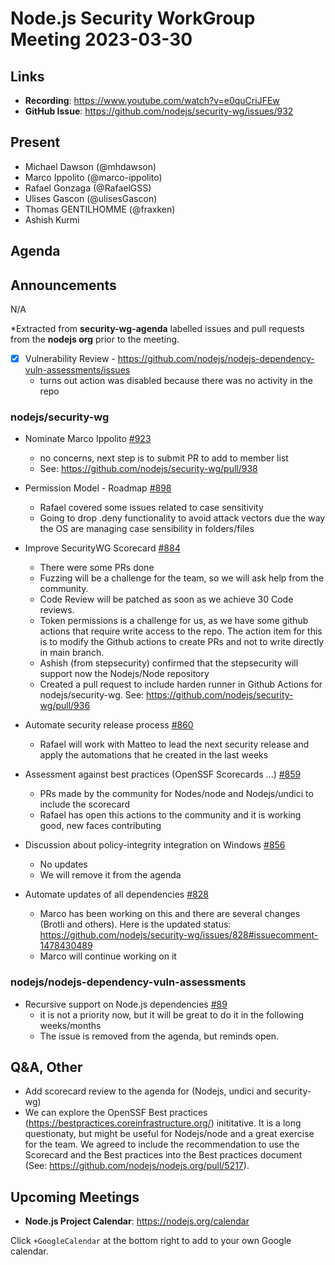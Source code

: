# Node.js  Security WorkGroup Meeting 2023-03-30

## Links

* **Recording**:  https://www.youtube.com/watch?v=e0quCriJFEw
* **GitHub Issue**: https://github.com/nodejs/security-wg/issues/932

## Present

* Michael Dawson (@mhdawson)
* Marco Ippolito (@marco-ippolito)
* Rafael Gonzaga (@RafaelGSS)
* Ulises Gascon (@ulisesGascon)
* Thomas GENTILHOMME (@fraxken)
* Ashish Kurmi

## Agenda

## Announcements
N/A

*Extracted from **security-wg-agenda** labelled issues and pull requests from the **nodejs org** prior to the meeting.

- [X] Vulnerability Review - https://github.com/nodejs/nodejs-dependency-vuln-assessments/issues
   - turns out action was disabled because there was no activity in the repo

### nodejs/security-wg

* Nominate Marco Ippolito [#923](https://github.com/nodejs/security-wg/issues/923)
  * no concerns, next step is to submit PR to add to member list
  * See: https://github.com/nodejs/security-wg/pull/938

* Permission Model - Roadmap [#898](https://github.com/nodejs/security-wg/issues/898)
  * Rafael covered some issues related to case sensitivity
  * Going to drop .deny functionality to avoid attack vectors due the way the OS are managing case sensibility in folders/files

* Improve SecurityWG Scorecard [#884](https://github.com/nodejs/security-wg/issues/884)
  * There were some PRs done
  * Fuzzing will be a challenge for the team, so we will ask help from the community.
  * Code Review will be patched as soon as we achieve 30 Code reviews.
  * Token permissions is a challenge for us, as we have some github actions that require write access to the repo. The action item for this is to modify the Github actions to create PRs and not to write directly in main branch.
  * Ashish (from stepsecurity) confirmed that the stepsecurity will support now the Nodejs/Node repository
  * Created a pull request to include harden runner in Github Actions for nodejs/security-wg. See: https://github.com/nodejs/security-wg/pull/936


* Automate security release process [#860](https://github.com/nodejs/security-wg/issues/860)
  * Rafael will work with Matteo to lead the next security release and apply the automations that he created in the last weeks

* Assessment against best practices (OpenSSF Scorecards ...) [#859](https://github.com/nodejs/security-wg/issues/859)
  * PRs made by the community for Nodes/node and Nodejs/undici to include the scorecard
  * Rafael has open this actions to the community and it is working good, new faces contributing

* Discussion about policy-integrity integration on Windows [#856](https://github.com/nodejs/security-wg/issues/856)
  * No updates
  * We will remove it from the agenda

* Automate updates of all dependencies [#828](https://github.com/nodejs/security-wg/issues/828)
  * Marco has been working on this and there are several changes (Brotli and others). Here is the updated status: https://github.com/nodejs/security-wg/issues/828#issuecomment-1478430489
  * Marco will continue working on it

### nodejs/nodejs-dependency-vuln-assessments

* Recursive support on Node.js dependencies [#89](https://github.com/nodejs/nodejs-dependency-vuln-assessments/issues/89)
  * it is not a priority now, but it will be great to do it in the following weeks/months
  * The issue is removed from the agenda, but reminds open.



## Q&A, Other

* Add scorecard review to the agenda for (Nodejs, undici and security-wg)
* We can explore the OpenSSF Best practices (https://bestpractices.coreinfrastructure.org/) inititative. It is a long questionaty, but might be useful for Nodejs/node and a great exercise for the team. We agreed to include the recommendation to use the Scorecard and the Best practices into the Best practices document (See: https://github.com/nodejs/nodejs.org/pull/5217).

## Upcoming Meetings

* **Node.js Project Calendar**: <https://nodejs.org/calendar>

Click `+GoogleCalendar` at the bottom right to add to your own Google calendar.

